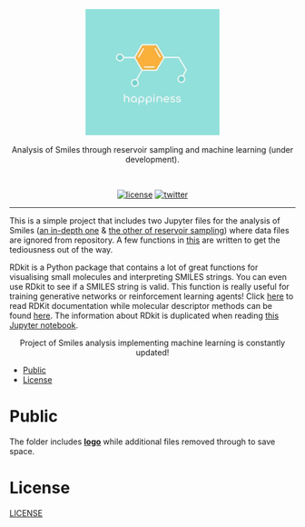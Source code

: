 

























<p align=center>
  <img height="222px" src="https://github.com/aurimas13/Smiles/blob/main/Public/happiness.jpeg"/>
</p>
<p align=center>
  Analysis of Smiles through reservoir sampling and machine learning (under development).
</p>
<br>
<p align=center>
  <a href="https://github.com/aurimas13/Smiles/blob/main/LICENSE"><img alt="license" src="https://img.shields.io/npm/l/express"></a>
  <a href="https://twitter.com/aurimasnausedas"><img alt="twitter" src="https://img.shields.io/twitter/follow/aurimasnausedas?style=social"/></a>
</p>

------

This is a simple project that includes two Jupyter files for the analysis of Smiles ([an in-depth one](https://github.com/aurimas13/Smiles/blob/main/Smiles_v1.ipynb) & [the other of reservoir sampling](https://github.com/aurimas13/Smiles/blob/main/Smiles_reservoir_sampling.ipynb)) where data files are ignored from repository. A few functions in [this](https://github.com/aurimas13/Smiles/blob/main/Smiles_v1.ipynb) are written to get the tediousness out of the way.
    
RDkit is a Python package that contains a lot of great functions for visualising small molecules and interpreting SMILES strings. You can even use RDkit to see if a SMILES string is valid. This function is really useful for training generative networks or reinforcement learning agents! Click [here](https://www.rdkit.org/docs/GettingStartedInPython.html) to read RDKit documentation while molecular descriptor methods can be found [here](https://www.rdkit.org/docs/source/rdkit.Chem.Descriptors.html). The information about RDkit is duplicated when reading [this Jupyter notebook](https://github.com/aurimas13/Smiles/blob/main/Smiles_v1.ipynb).

<p align="center">
  Project of Smiles analysis implementing machine learning is constantly updated!
</p>

- [Public](#Public)
- [License](#License)

# Public

The folder includes [**logo**](https://github.com/aurimas13/Smiles/blob/main/Public/happiness.jpeg) while additional files removed through to save space.
    
# License

[LICENSE](https://github.com/aurimas13/Smiles/blob/main/LICENSE)


